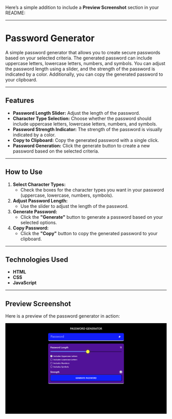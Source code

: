 Here’s a simple addition to include a **Preview Screenshot** section in your README:

---

# Password Generator

A simple password generator that allows you to create secure passwords based on your selected criteria. The generated password can include uppercase letters, lowercase letters, numbers, and symbols. You can adjust the password length using a slider, and the strength of the password is indicated by a color. Additionally, you can copy the generated password to your clipboard.

---

## **Features**

- **Password Length Slider:** Adjust the length of the password.
- **Character Type Selection:** Choose whether the password should include uppercase letters, lowercase letters, numbers, and symbols.
- **Password Strength Indicator:** The strength of the password is visually indicated by a color.
- **Copy to Clipboard:** Copy the generated password with a single click.
- **Password Generation:** Click the generate button to create a new password based on the selected criteria.

---

## **How to Use**

1. **Select Character Types:**
   - Check the boxes for the character types you want in your password (uppercase, lowercase, numbers, symbols).
2. **Adjust Password Length:**
   - Use the slider to adjust the length of the password.
3. **Generate Password:**
   - Click the **"Generate"** button to generate a password based on your selected options.
4. **Copy Password:**
   - Click the **"Copy"** button to copy the generated password to your clipboard.

---

## **Technologies Used**

- **HTML**
- **CSS**
- **JavaScript**

---

## **Preview Screenshot**

Here is a preview of the password generator in action:

![Password Generator Screenshot](./preview/1.png)

